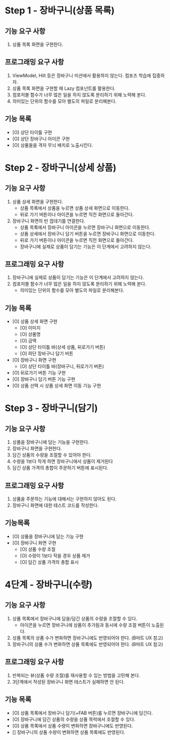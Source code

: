 # Step 1 - 장바구니(상품 목록)

## 기능 요구 사항

1. 상품 목록 화면을 구현한다.

## 프로그래밍 요구 사항 
1. ViewModel, Hilt 등은 장바구니 미션에서 활용하지 않는다. 컴포즈 학습에 집중하자. 
2. 상품 목록 화면을 구현할 때 Lazy 컴포넌트를 활용한다. 
3. 컴포저블 함수가 너무 많은 일을 하지 않도록 분리하기 위해 노력해 본다.
4. 의미있는 단위의 함수를 모아 별도의 파일로 분리해본다.

## 기능 목록
- [O] 상단 타이틀 구현
- [O] 상단 장바구니 아이콘 구현
- [O] 상품들을 격자 무늬 배치로 노출시킨다.

# Step 2 - 장바구니(상세 상품)

## 기능 요구 사항
1. 상품 상세 화면을 구현한다.
   - 상품 목록에서 상품을 누르면 상품 상세 화면으로 이동한다. 
   - 뒤로 가기 버튼이나 아이콘을 누르면 직전 화면으로 돌아간다.
2. 장바구니 화면의 빈 껍데기를 연결한다. 
   - 상품 목록에서 장바구니 아이콘을 누르면 장바구니 화면으로 이동한다.
   - 상품 상세에서 장바구니 담기 버튼을 누르면 장바구니 화면으로 이동한다.
   - 뒤로 가기 버튼이나 아이콘을 누르면 직전 화면으로 돌아간다.
   - 장바구니에 실제로 상품이 담기는 기능은 이 단계에서 고려하지 않는다.

## 프로그래밍 요구 사항
1. 장바구니에 실제로 상품이 담기는 기능은 이 단계에서 고려하지 않는다.
2. 컴포저블 함수가 너무 많은 일을 하지 않도록 분리하기 위해 노력해 본다.
   - 의미있는 단위의 함수를 모아 별도의 파일로 분리해본다.

## 기능 목록
- [O] 상품 상세 화면 구현
  - [O] 이미지 
  - [O] 상품명
  - [O] 금액
  - [O] 상단 타이틀 바(상세 상품, 뒤로가기 버튼)
  - [O] 하단 장바구니 담기 버튼
- [O] 장바구니 화면 구현
  - [O] 상단 타이틀 바(장바구니, 뒤로가기 버튼)
- [O] 뒤로가기 버튼 기능 구현
- [O] 장바구니 담기 버튼 기능 구현
- [O] 상품 선택 시 상품 상세 화면 이동 기능 구현

# Step 3 - 장바구니(담기)

## 기능 요구 사항
1. 상품을 장바구니에 담는 기능을 구현한다.
2. 장바구니 화면을 구현한다.
3. 담긴 상품의 수량을 조절할 수 있어야 한다.
4. 수량을 1보다 작게 하면 장바구니에서 상품이 제거된다
5. 담긴 상품 가격의 총합이 주문하기 버튼에 표시된다.

## 프로그래밍 요구 사항
1. 상품을 주문하는 기능에 대해서는 구현하지 않아도 된다.
2. 장바구니 화면에 대한 테스트 코드를 작성한다.

## 기능목록
- [O] 상품을 장바구니에 담는 기능 구현
- [O] 장바구니 화면 구현
  - [O] 상품 수량 조절
  - [O] 수량이 1보다 작을 경우 상품 제거
  - [O] 담긴 상품 가격의 총합 표시

# 4단계 - 장바구니(수량)

## 기능 요구 사항
1. 상품 목록에서 장바구니에 담을/담긴 상품의 수량을 조절할 수 있다.
   + 아이콘을 누르면 장바구니에 상품이 추가됨과 동시에 수량 조절 버튼이 노출된다.
2. 상품 목록의 상품 수가 변화하면 장바구니에도 반영되어야 한다. (B마트 UX 참고)
3. 장바구니의 상품 수가 변화하면 상품 목록에도 반영되어야 한다. (B마트 UX 참고)

## 프로그래밍 요구 사항
1. 반복되는 뷰(상품 수량 조절)를 재사용할 수 있는 방법을 고민해 본다. 
2. 3단계에서 작성된 장바구니 화면 테스트가 실패하면 안 된다.

## 기능 목록
- [O] 상품 목록에서 장바구니 담기(+FAB 버튼)를 누르면 장바구니에 담긴다.
- [O] 장바구니에 담긴 상품의 수량을 상품 목럭에서 조절할 수 있다.
- [O] 상품 목록에서 상품 수량이 변화하면 장바구니에도 반영된다.
- [] 장바구니의 상품 수량이 변화하면 상품 목록에도 반영된다.